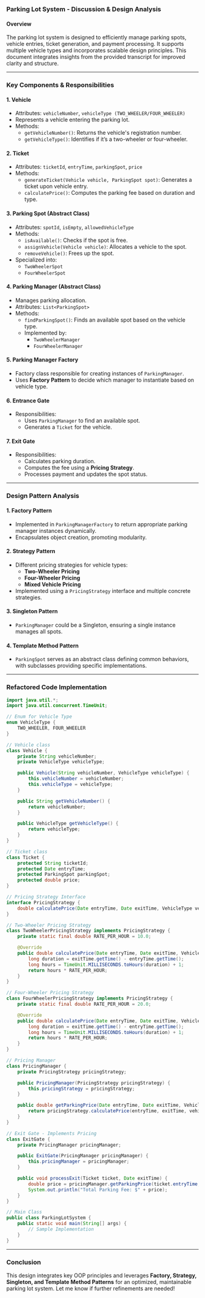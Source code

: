 ### Parking Lot System - Discussion & Design Analysis

#### **Overview**
The parking lot system is designed to efficiently manage parking spots, vehicle entries, ticket generation, and payment processing. It supports multiple vehicle types and incorporates scalable design principles. This document integrates insights from the provided transcript for improved clarity and structure.

---

### **Key Components & Responsibilities**

#### **1. Vehicle**
- Attributes: `vehicleNumber`, `vehicleType (TWO_WHEELER/FOUR_WHEELER)`
- Represents a vehicle entering the parking lot.
- Methods: 
  - `getVehicleNumber()`: Returns the vehicle's registration number.
  - `getVehicleType()`: Identifies if it’s a two-wheeler or four-wheeler.

#### **2. Ticket**
- Attributes: `ticketId`, `entryTime`, `parkingSpot`, `price`
- Methods:
  - `generateTicket(Vehicle vehicle, ParkingSpot spot)`: Generates a ticket upon vehicle entry.
  - `calculatePrice()`: Computes the parking fee based on duration and type.
  
#### **3. Parking Spot** (Abstract Class)
- Attributes: `spotId`, `isEmpty`, `allowedVehicleType`
- Methods: 
  - `isAvailable()`: Checks if the spot is free.
  - `assignVehicle(Vehicle vehicle)`: Allocates a vehicle to the spot.
  - `removeVehicle()`: Frees up the spot.
- Specialized into:
  - `TwoWheelerSpot`
  - `FourWheelerSpot`

#### **4. Parking Manager** (Abstract Class)
- Manages parking allocation.
- Attributes: `List<ParkingSpot>`
- Methods:
  - `findParkingSpot()`: Finds an available spot based on the vehicle type.
  - Implemented by:
    - `TwoWheelerManager`
    - `FourWheelerManager`

#### **5. Parking Manager Factory**
- Factory class responsible for creating instances of `ParkingManager`.
- Uses **Factory Pattern** to decide which manager to instantiate based on vehicle type.

#### **6. Entrance Gate**
- Responsibilities:
  - Uses `ParkingManager` to find an available spot.
  - Generates a `Ticket` for the vehicle.

#### **7. Exit Gate**
- Responsibilities:
  - Calculates parking duration.
  - Computes the fee using a **Pricing Strategy**.
  - Processes payment and updates the spot status.

---

### **Design Pattern Analysis**

#### **1. Factory Pattern**
- Implemented in `ParkingManagerFactory` to return appropriate parking manager instances dynamically.
- Encapsulates object creation, promoting modularity.

#### **2. Strategy Pattern**
- Different pricing strategies for vehicle types:
  - **Two-Wheeler Pricing**
  - **Four-Wheeler Pricing**
  - **Mixed Vehicle Pricing**
- Implemented using a `PricingStrategy` interface and multiple concrete strategies.

#### **3. Singleton Pattern**
- `ParkingManager` could be a Singleton, ensuring a single instance manages all spots.

#### **4. Template Method Pattern**
- `ParkingSpot` serves as an abstract class defining common behaviors, with subclasses providing specific implementations.

---

### **Refactored Code Implementation**
```java
import java.util.*;
import java.util.concurrent.TimeUnit;

// Enum for Vehicle Type
enum VehicleType {
    TWO_WHEELER, FOUR_WHEELER
}

// Vehicle class
class Vehicle {
    private String vehicleNumber;
    private VehicleType vehicleType;

    public Vehicle(String vehicleNumber, VehicleType vehicleType) {
        this.vehicleNumber = vehicleNumber;
        this.vehicleType = vehicleType;
    }

    public String getVehicleNumber() {
        return vehicleNumber;
    }

    public VehicleType getVehicleType() {
        return vehicleType;
    }
}

// Ticket class
class Ticket {
    protected String ticketId;
    protected Date entryTime;
    protected ParkingSpot parkingSpot;
    protected double price;
}

// Pricing Strategy Interface
interface PricingStrategy {
    double calculatePrice(Date entryTime, Date exitTime, VehicleType vehicleType);
}

// Two-Wheeler Pricing Strategy
class TwoWheelerPricingStrategy implements PricingStrategy {
    private static final double RATE_PER_HOUR = 10.0;

    @Override
    public double calculatePrice(Date entryTime, Date exitTime, VehicleType vehicleType) {
        long duration = exitTime.getTime() - entryTime.getTime();
        long hours = TimeUnit.MILLISECONDS.toHours(duration) + 1;
        return hours * RATE_PER_HOUR;
    }
}

// Four-Wheeler Pricing Strategy
class FourWheelerPricingStrategy implements PricingStrategy {
    private static final double RATE_PER_HOUR = 20.0;

    @Override
    public double calculatePrice(Date entryTime, Date exitTime, VehicleType vehicleType) {
        long duration = exitTime.getTime() - entryTime.getTime();
        long hours = TimeUnit.MILLISECONDS.toHours(duration) + 1;
        return hours * RATE_PER_HOUR;
    }
}

// Pricing Manager
class PricingManager {
    private PricingStrategy pricingStrategy;

    public PricingManager(PricingStrategy pricingStrategy) {
        this.pricingStrategy = pricingStrategy;
    }

    public double getParkingPrice(Date entryTime, Date exitTime, VehicleType vehicleType) {
        return pricingStrategy.calculatePrice(entryTime, exitTime, vehicleType);
    }
}

// Exit Gate - Implements Pricing
class ExitGate {
    private PricingManager pricingManager;

    public ExitGate(PricingManager pricingManager) {
        this.pricingManager = pricingManager;
    }

    public void processExit(Ticket ticket, Date exitTime) {
        double price = pricingManager.getParkingPrice(ticket.entryTime, exitTime, ticket.parkingSpot.allowedVehicleType);
        System.out.println("Total Parking Fee: $" + price);
    }
}

// Main Class
public class ParkingLotSystem {
    public static void main(String[] args) {
        // Sample Implementation
    }
}
```

---

### **Conclusion**
This design integrates key OOP principles and leverages **Factory, Strategy, Singleton, and Template Method Patterns** for an optimized, maintainable parking lot system. Let me know if further refinements are needed!
